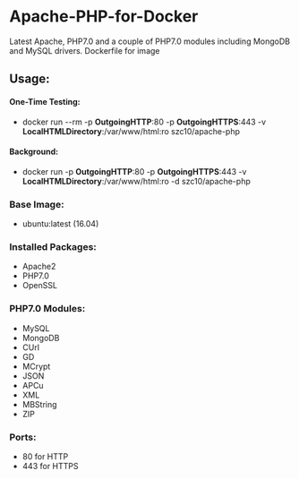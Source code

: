 # Apache-PHP-for-Docker
Latest Apache, PHP7.0 and a couple of PHP7.0 modules including MongoDB and MySQL drivers. Dockerfile for image

## Usage:
#### One-Time Testing: 
- docker run --rm -p **OutgoingHTTP**:80 -p **OutgoingHTTPS**:443 -v **LocalHTMLDirectory**:/var/www/html:ro szc10/apache-php

#### Background:
- docker run -p **OutgoingHTTP**:80 -p **OutgoingHTTPS**:443 -v **LocalHTMLDirectory**:/var/www/html:ro -d szc10/apache-php

### Base Image:
- ubuntu:latest (16.04)

### Installed Packages:
- Apache2
- PHP7.0
- OpenSSL

### PHP7.0 Modules:
- MySQL
- MongoDB
- CUrl
- GD
- MCrypt
- JSON
- APCu
- XML
- MBString
- ZIP

### Ports:
- 80 for HTTP
- 443 for HTTPS
